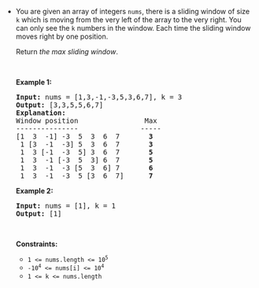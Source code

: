 - <p>You are given an array of integers&nbsp;<code>nums</code>, there is a sliding window of size <code>k</code> which is moving from the very left of the array to the very right. You can only see the <code>k</code> numbers in the window. Each time the sliding window moves right by one position.</p>
  
  <p>Return <em>the max sliding window</em>.</p>
  
  <p>&nbsp;</p>
  <p><strong class="example">Example 1:</strong></p>
  
  <pre>
  <strong>Input:</strong> nums = [1,3,-1,-3,5,3,6,7], k = 3
  <strong>Output:</strong> [3,3,5,5,6,7]
  <strong>Explanation:</strong> 
  Window position                Max
  ---------------               -----
  [1  3  -1] -3  5  3  6  7       <strong>3</strong>
   1 [3  -1  -3] 5  3  6  7       <strong>3</strong>
   1  3 [-1  -3  5] 3  6  7      <strong> 5</strong>
   1  3  -1 [-3  5  3] 6  7       <strong>5</strong>
   1  3  -1  -3 [5  3  6] 7       <strong>6</strong>
   1  3  -1  -3  5 [3  6  7]      <strong>7</strong>
  </pre>
  
  <p><strong class="example">Example 2:</strong></p>
  
  <pre>
  <strong>Input:</strong> nums = [1], k = 1
  <strong>Output:</strong> [1]
  </pre>
  
  <p>&nbsp;</p>
  <p><strong>Constraints:</strong></p>
  
  <ul>
  	<li><code>1 &lt;= nums.length &lt;= 10<sup>5</sup></code></li>
  	<li><code>-10<sup>4</sup> &lt;= nums[i] &lt;= 10<sup>4</sup></code></li>
  	<li><code>1 &lt;= k &lt;= nums.length</code></li>
  </ul>